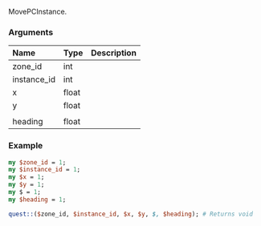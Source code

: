 MovePCInstance.
### Arguments
**Name**|**Type**|**Description**
:---|:---|:---
zone_id|int|
instance_id|int|
x|float|
y|float|
||
heading|float|

### Example

```perl
my $zone_id = 1;
my $instance_id = 1;
my $x = 1;
my $y = 1;
my $ = 1;
my $heading = 1;

quest::($zone_id, $instance_id, $x, $y, $, $heading); # Returns void
```